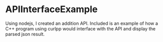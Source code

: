 # APIInterfaceExample
Using nodejs, I created an addition API. Included is an example of how a C++ program using curlpp would interface with the API and display the parsed json result.

